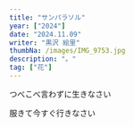 ```yaml
---
title: "サンパラソル"
year: ["2024"]
date: "2024.11.09"
writer: "黒沢 絵里"
thumbNa: /images/IMG_9753.jpg
description: "。"
tag: ["花"]
---
```


つべこべ言わずに生きなさい

服きて今すぐ行きなさい



<!--

![Alt text](/images/IMG_9785.jpg)
カッコいい

さやかかわいい

![Alt text](/images/IMG_9811.jpg)

![Alt text](/images/IMG_9790.jpg)

![Alt text](/images/IMG_9757.jpg)

![Alt text](/images/023-2.jpg)

-->
